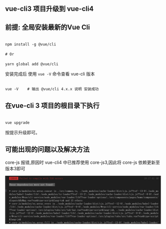 <!--
 * @Author: rh
 * @Description: 这不是一个 bug，这只是一个未列出来的特性
 * @LastEditors: rh
--> 

## vue-cli3 项目升级到 vue-cli4

## 前提: 全局安装最新的Vue Cli

```shell

npm install -g @vue/cli

# Or

yarn global add @vue/cli

```

安装完成后 使用 `vue -V` 命令查看 vue-cli 版本

```shell

vue -V    # 输出 @vue/cli 4.x.x 说明 安装成功

```

## 在vue-cli 3 项目的根目录下执行 

```shell

vue upgrade 

```

按提示升级即可。


## 可能出现的问题以及解决方法

core-js  报错,原因时 vue-cli4 中已推荐使用 core-js3,因此将 core-js 依赖更新至版本3即可

![1590027776328](../.vuepress/public/img/1590027776328.png)
